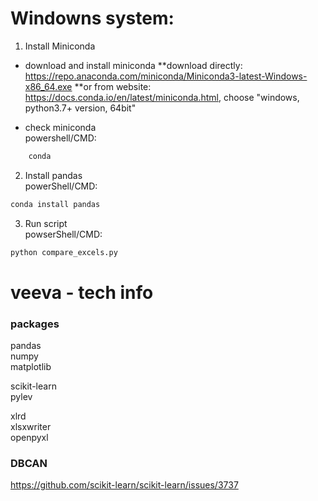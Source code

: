 # Windowns system:
1. Install Miniconda
* download and install miniconda
**download directly: https://repo.anaconda.com/miniconda/Miniconda3-latest-Windows-x86_64.exe
**or from website: https://docs.conda.io/en/latest/miniconda.html, choose "windows, python3.7+ version, 64bit"

* check miniconda  
powershell/CMD:
```bash
    conda
```
2. Install pandas  
powerShell/CMD:
```bash
conda install pandas
```
3. Run script  
powserShell/CMD:
```bash
python compare_excels.py
```

# veeva - tech info

### packages
pandas  
numpy  
matplotlib  
  
scikit-learn  
pylev  
  
xlrd  
xlsxwriter  
openpyxl  

### DBCAN
https://github.com/scikit-learn/scikit-learn/issues/3737
